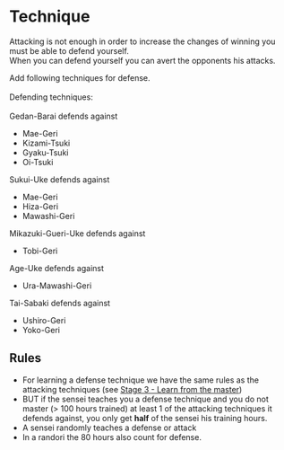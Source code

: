 # Technique

Attacking is not enough in order to increase the changes of winning you must be able to defend yourself. <br />
When you can defend yourself you can avert the opponents his attacks. <br />

Add following techniques for defense.
<br />
<br />
Defending techniques:
<br />
<br />
Gedan-Barai defends against
* Mae-Geri
* Kizami-Tsuki
* Gyaku-Tsuki
* Oi-Tsuki

Sukui-Uke defends against
* Mae-Geri
* Hiza-Geri
* Mawashi-Geri

Mikazuki-Gueri-Uke defends against
* Tobi-Geri
  
Age-Uke defends against
* Ura-Mawashi-Geri
  
Tai-Sabaki defends against
* Ushiro-Geri
* Yoko-Geri

## Rules
* For learning a defense technique we have the same rules as the attacking techniques (see [Stage 3 - Learn from the master](/stages/Stage%203%20-%20Learn%20from%20the%20master.md))
* BUT if the sensei teaches you a defense technique and you do not master (> 100 hours trained) at least 1 of the attacking techniques it defends against, you only get **half** of the sensei his training hours.
* A sensei randomly teaches a defense or attack
* In a randori the 80 hours also count for defense.